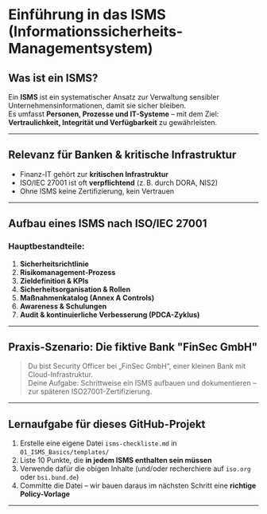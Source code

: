 # Einführung in das ISMS (Informationssicherheits-Managementsystem)

## Was ist ein ISMS?

Ein **ISMS** ist ein systematischer Ansatz zur Verwaltung sensibler Unternehmensinformationen, damit sie sicher bleiben.  
Es umfasst **Personen, Prozesse und IT-Systeme** – mit dem Ziel: **Vertraulichkeit, Integrität und Verfügbarkeit** zu gewährleisten.

---

## Relevanz für Banken & kritische Infrastruktur

- Finanz-IT gehört zur **kritischen Infrastruktur**
- ISO/IEC 27001 ist oft **verpflichtend** (z. B. durch DORA, NIS2)
- Ohne ISMS keine Zertifizierung, kein Vertrauen

---

## Aufbau eines ISMS nach ISO/IEC 27001

### Hauptbestandteile:

1. **Sicherheitsrichtlinie**  
2. **Risikomanagement-Prozess**  
3. **Zieldefinition & KPIs**  
4. **Sicherheitsorganisation & Rollen**  
5. **Maßnahmenkatalog (Annex A Controls)**  
6. **Awareness & Schulungen**  
7. **Audit & kontinuierliche Verbesserung (PDCA-Zyklus)**

---

## Praxis-Szenario: Die fiktive Bank "FinSec GmbH"

> Du bist Security Officer bei „FinSec GmbH“, einer kleinen Bank mit Cloud-Infrastruktur.  
> Deine Aufgabe: Schrittweise ein ISMS aufbauen und dokumentieren – zur späteren ISO27001-Zertifizierung.

---

## Lernaufgabe für dieses GitHub-Projekt

1. Erstelle eine eigene Datei `isms-checkliste.md` in `01_ISMS_Basics/templates/`
2. Liste 10 Punkte, die **in jedem ISMS enthalten sein müssen**
3. Verwende dafür die obigen Inhalte (und/oder recherchiere auf `iso.org` oder `bsi.bund.de`)
4. Committe die Datei – wir bauen daraus im nächsten Schritt eine **richtige Policy-Vorlage**

---



